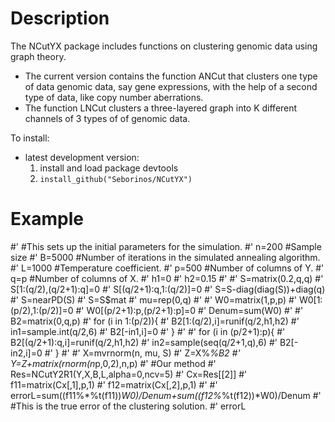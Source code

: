 # Description

The NCutYX package includes functions on clustering genomic data using graph theory. 

* The current version contains the function ANCut that clusters one type of data genomic data, say gene expressions, with the help of a second type of data, like copy number aberrations. 
* The function LNCut clusters a three-layered graph into K different channels of 3 types of of genomic data. 

To install:

* latest development version: 
    1. install and load package devtools
    1. `install_github("Seborinos/NCutYX")`

# Example

#' #This sets up the initial parameters for the simulation.
#' n=200 #Sample size
#' B=5000 #Number of iterations in the simulated annealing algorithm.
#' L=1000 #Temperature coefficient.
#' p=500 #Number of columns of Y.
#' q=p #Number of columns of X.
#' h1=0
#' h2=0.15
#'
#' S=matrix(0.2,q,q)
#' S[1:(q/2),(q/2+1):q]=0
#' S[(q/2+1):q,1:(q/2)]=0
#' S=S-diag(diag(S))+diag(q)
#' S=nearPD(S)
#' S=S$mat
#' mu=rep(0,q)
#'
#' W0=matrix(1,p,p)
#' W0[1:(p/2),1:(p/2)]=0
#' W0[(p/2+1):p,(p/2+1):p]=0
#' Denum=sum(W0)
#'
#' B2=matrix(0,q,p)
#' for (i in 1:(p/2)){
#'    B2[1:(q/2),i]=runif(q/2,h1,h2)
#'    in1=sample.int(q/2,6)
#'    B2[-in1,i]=0
#' }
#'
#' for (i in (p/2+1):p){
#'    B2[(q/2+1):q,i]=runif(q/2,h1,h2)
#'    in2=sample(seq(q/2+1,q),6)
#'    B2[-in2,i]=0
#' }
#'
#' X=mvrnorm(n, mu, S)
#' Z=X%*%B2
#' Y=Z+matrix(rnorm(n*p,0,2),n,p)
#' #Our method
#' Res=NCutY2R1(Y,X,B,L,alpha=0,ncv=5)
#' Cx=Res[[2]]
#' f11=matrix(Cx[,1],p,1)
#' f12=matrix(Cx[,2],p,1)
#'
#' errorL=sum((f11%*%t(f11))*W0)/Denum+sum((f12%*%t(f12))*W0)/Denum
#' #This is the true error of the clustering solution.
#' errorL
